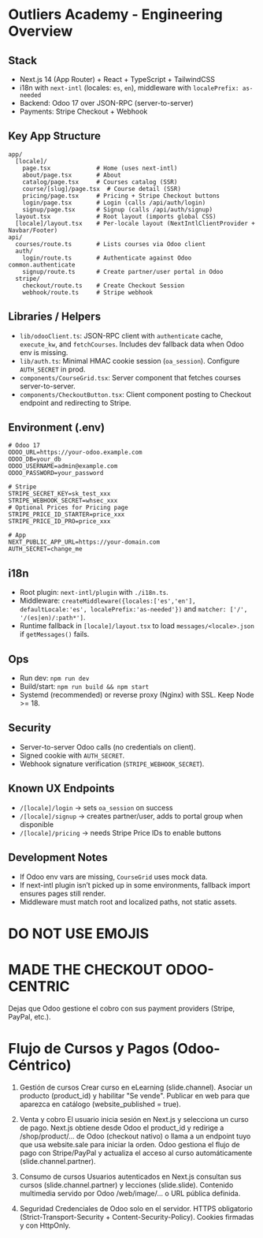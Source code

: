 # Outliers Academy - Engineering Overview

## Stack
- Next.js 14 (App Router) + React + TypeScript + TailwindCSS
- i18n with `next-intl` (locales: `es`, `en`), middleware with `localePrefix: as-needed`
- Backend: Odoo 17 over JSON-RPC (server-to-server)
- Payments: Stripe Checkout + Webhook

## Key App Structure
```
app/
  [locale]/
    page.tsx             # Home (uses next-intl)
    about/page.tsx       # About
    catalog/page.tsx     # Courses catalog (SSR)
    course/[slug]/page.tsx  # Course detail (SSR)
    pricing/page.tsx     # Pricing + Stripe Checkout buttons
    login/page.tsx       # Login (calls /api/auth/login)
    signup/page.tsx      # Signup (calls /api/auth/signup)
  layout.tsx             # Root layout (imports global CSS)
  [locale]/layout.tsx    # Per-locale layout (NextIntlClientProvider + Navbar/Footer)
api/
  courses/route.ts       # Lists courses via Odoo client
  auth/
    login/route.ts       # Authenticate against Odoo common.authenticate
    signup/route.ts      # Create partner/user portal in Odoo
  stripe/
    checkout/route.ts    # Create Checkout Session
    webhook/route.ts     # Stripe webhook
```

## Libraries / Helpers
- `lib/odooClient.ts`: JSON-RPC client with `authenticate` cache, `execute_kw`, and `fetchCourses`. Includes dev fallback data when Odoo env is missing.
- `lib/auth.ts`: Minimal HMAC cookie session (`oa_session`). Configure `AUTH_SECRET` in prod.
- `components/CourseGrid.tsx`: Server component that fetches courses server-to-server.
- `components/CheckoutButton.tsx`: Client component posting to Checkout endpoint and redirecting to Stripe.

## Environment (.env)
```
# Odoo 17
ODOO_URL=https://your-odoo.example.com
ODOO_DB=your_db
ODOO_USERNAME=admin@example.com
ODOO_PASSWORD=your_password

# Stripe
STRIPE_SECRET_KEY=sk_test_xxx
STRIPE_WEBHOOK_SECRET=whsec_xxx
# Optional Prices for Pricing page
STRIPE_PRICE_ID_STARTER=price_xxx
STRIPE_PRICE_ID_PRO=price_xxx

# App
NEXT_PUBLIC_APP_URL=https://your-domain.com
AUTH_SECRET=change_me
```

## i18n
- Root plugin: `next-intl/plugin` with `./i18n.ts`.
- Middleware: `createMiddleware({locales:['es','en'], defaultLocale:'es', localePrefix:'as-needed'})` and `matcher: ['/', '/(es|en)/:path*']`.
- Runtime fallback in `[locale]/layout.tsx` to load `messages/<locale>.json` if `getMessages()` fails.

## Ops
- Run dev: `npm run dev`
- Build/start: `npm run build && npm start`
- Systemd (recommended) or reverse proxy (Nginx) with SSL. Keep Node >= 18.

## Security
- Server-to-server Odoo calls (no credentials on client).
- Signed cookie with `AUTH_SECRET`.
- Webhook signature verification (`STRIPE_WEBHOOK_SECRET`).

## Known UX Endpoints
- `/[locale]/login` → sets `oa_session` on success
- `/[locale]/signup` → creates partner/user, adds to portal group when disponible
- `/[locale]/pricing` → needs Stripe Price IDs to enable buttons

## Development Notes
- If Odoo env vars are missing, `CourseGrid` uses mock data.
- If next-intl plugin isn’t picked up in some environments, fallback import ensures pages still render.
- Middleware must match root and localized paths, not static assets.

# DO NOT USE EMOJIS

# MADE THE CHECKOUT ODOO-CENTRIC
Dejas que Odoo gestione el cobro con sus payment providers (Stripe, PayPal, etc.).

# Flujo de Cursos y Pagos (Odoo-Céntrico)
1. Gestión de cursos
Crear curso en eLearning (slide.channel).
Asociar un producto (product_id) y habilitar "Se vende".
Publicar en web para que aparezca en catálogo (website_published = true).

2. Venta y cobro
El usuario inicia sesión en Next.js y selecciona un curso de pago.
Next.js obtiene desde Odoo el product_id y redirige a /shop/product/... de Odoo (checkout nativo) o llama a un endpoint tuyo que usa website.sale para iniciar la orden.
Odoo gestiona el flujo de pago con Stripe/PayPal y actualiza el acceso al curso automáticamente (slide.channel.partner).

3. Consumo de cursos
Usuarios autenticados en Next.js consultan sus cursos (slide.channel.partner) y lecciones (slide.slide).
Contenido multimedia servido por Odoo /web/image/... o URL pública definida.

4. Seguridad
Credenciales de Odoo solo en el servidor.
HTTPS obligatorio (Strict-Transport-Security + Content-Security-Policy).
Cookies firmadas y con HttpOnly.